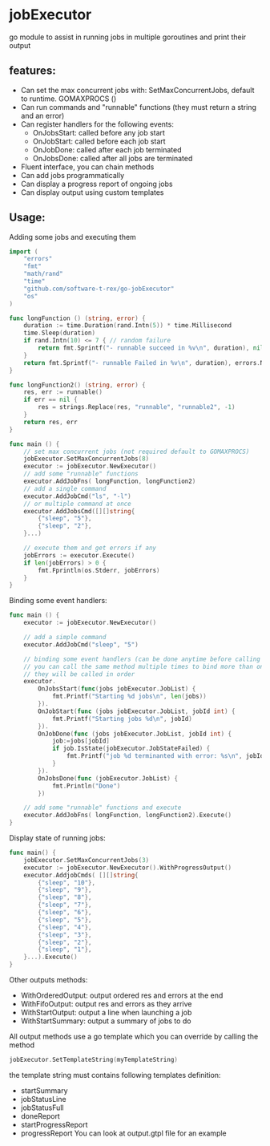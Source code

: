 # jobExecutor

go module to assist in running jobs in multiple goroutines and print their output

## features:
- Can set the max concurrent jobs with: SetMaxConcurrentJobs, default to runtime. GOMAXPROCS ()
- Can run commands and "runnable" functions (they must return a string and an error)
- Can register handlers for the following events:
	- OnJobsStart: called before any job start
	- OnJobStart: called before each job start
	- OnJobDone: called after each job terminated
	- OnJobsDone: called after all jobs are terminated
- Fluent interface, you can chain methods
- Can add jobs programmatically
- Can display a progress report of ongoing jobs
- Can display output using custom templates

## Usage:

Adding some jobs and executing them

```go
import (
	"errors"
	"fmt"
	"math/rand"
	"time"
	"github.com/software-t-rex/go-jobExecutor"
	"os"
)

func longFunction () (string, error) {
	duration := time.Duration(rand.Intn(5)) * time.Millisecond
	time.Sleep(duration)
	if rand.Intn(10) <= 7 { // random failure
		return fmt.Sprintf("- runnable succeed in %v\n", duration), nil
	}
	return fmt.Sprintf("- runnable Failed in %v\n", duration), errors.New("error while asleep")
}

func longFunction2() (string, error) {
	res, err := runnable()
	if err == nil {
		res = strings.Replace(res, "runnable", "runnable2", -1)
	}
	return res, err
}

func main () {
	// set max concurrent jobs (not required default to GOMAXPROCS)
	jobExecutor.SetMaxConcurrentJobs(8)
	executor := jobExecutor.NewExecutor()
	// add some "runnable" functions
	executor.AddJobFns( longFunction, longFunction2)
	// add a single command
	executor.AddJobCmd("ls", "-l")
	// or multiple command at once
	executor.AddJobsCmd([][]string{
		{"sleep", "5"},
		{"sleep", "2"},
	}...)

	// execute them and get errors if any
	jobErrors := executor.Execute()
	if len(jobErrors) > 0 {
		fmt.Fprintln(os.Stderr, jobErrors)
	}
}

```

Binding some event handlers:
```go
func main () {
	executor := jobExecutor.NewExecutor()

	// add a simple command
	executor.AddJobCmd("sleep", "5")

	// binding some event handlers (can be done anytime before calling Execute)
	// you can call the same method multiple times to bind more than one handler
	// they will be called in order
	executor.
		OnJobsStart(func(jobs jobExecutor.JobList) {
			fmt.Printf("Starting %d jobs\n", len(jobs))
		}).
		OnJobStart(func (jobs jobExecutor.JobList, jobId int) {
			fmt.Printf("Starting jobs %d\n", jobId)
		}).
		OnJobDone(func (jobs jobExecutor.JobList, jobId int) {
			job:=jobs[jobId]
			if job.IsState(jobExecutor.JobStateFailed) {
				fmt.Printf("job %d terminanted with error: %s\n", jobId, job.Err)
			}
		}).
		OnJobsDone(func (jobExecutor.JobList) {
			fmt.Println("Done")
		})

	// add some "runnable" functions and execute
	executor.AddJobFns( longFunction, longFunction2).Execute()
}
```

Display state of running jobs:
```go
func main() {
	jobExecutor.SetMaxConcurrentJobs(3)
	executor := jobExecutor.NewExecutor().WithProgressOutput()
	executor.AddjobCmds( [][]string{
		{"sleep", "10"},
		{"sleep", "9"},
		{"sleep", "8"},
		{"sleep", "7"},
		{"sleep", "6"},
		{"sleep", "5"},
		{"sleep", "4"},
		{"sleep", "3"},
		{"sleep", "2"},
		{"sleep", "1"},
	}...).Execute()
}
```
Other outputs methods:
- WithOrderedOutput: output ordered res and errors at the end
- WithFifoOutput: output res and errors as they arrive
- WithStartOutput: output a line when launching a job
- WithStartSummary: output a summary of jobs to do

All output methods use a go template which you can override by calling the method
```go
jobExecutor.SetTemplateString(myTemplateString)
```
the template string must contains following templates definition:
- startSummary
- jobStatusLine
- jobStatusFull
- doneReport
- startProgressReport
- progressReport
You can look at output.gtpl file for an example